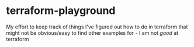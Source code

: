 # terraform-playground
My effort to keep track of things I've figured out how to do in terraform that might not be obvious/easy to find other examples for - I am not *good* at terraform
